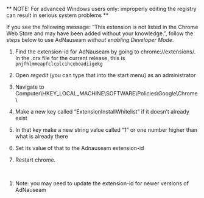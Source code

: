 ** NOTE: For advanced Windows users only: improperly editing the registry can result in serious system problems **

If you see the following message: “This extension is not listed in the Chrome Web Store and may have been added without your knowledge.”, follow the steps below to use AdNauseam _without enabling Developer Mode_.
 
1. Find the extension-id for AdNauseam by going to chrome://extensions/. In the .crx file for the current release, this is  `pnjfhlmmeapfclcplcihceboadiigekg`

1. Open _regedit_ (you can type that into the start menu) as an administrator

1. Navigate to Computer\HKEY_LOCAL_MACHINE\SOFTWARE\Policies\Google\Chrome\

1. Make a new key called “ExtensionInstallWhitelist” if it doesn’t already exist

1. In that key make a new string value called “1” or one number higher than what is already there

1. Set its value of that to the Adnauseam extension-id

1. Restart chrome.

<br/>

1. Note: you may need to update the extension-id for newer versions of AdNauseam